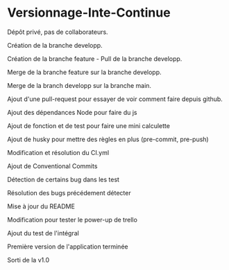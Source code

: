 # Versionnage-Inte-Continue

Dépôt privé, pas de collaborateurs.

Création de la branche developp.

Création de la branche feature - Pull de la branche developp.

Merge de la branche feature sur la branche developp.

Merge de la branch developp sur la branche main.

Ajout d'une pull-request pour essayer de voir comment faire depuis github.

Ajout des dépendances Node pour faire du js

Ajout de fonction et de test pour faire une mini calculette

Ajout de husky pour mettre des règles en plus (pre-commit, pre-push)

Modification et résolution du CI.yml

Ajout de Conventional Commits

Détection de certains bug dans les test

Résolution des bugs précédement détecter

Mise à jour du README

Modification pour tester le power-up de trello

Ajout du test de l'intégral


Première version de l'application terminée

Sorti de la v1.0